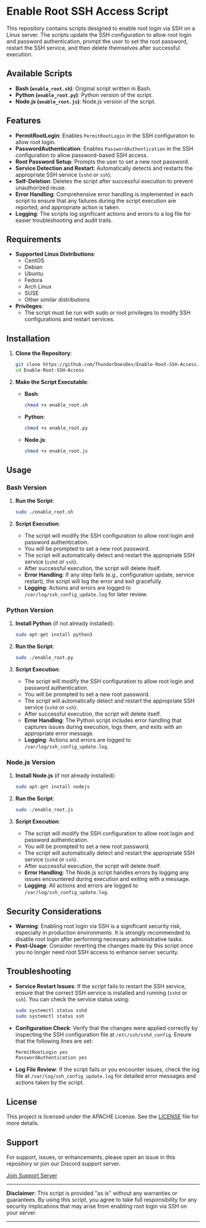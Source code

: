 # Enable Root SSH Access Script

This repository contains scripts designed to enable root login via SSH on a Linux server. The scripts update the SSH configuration to allow root login and password authentication, prompt the user to set the root password, restart the SSH service, and then delete themselves after successful execution.

## Available Scripts

- **Bash (`enable_root.sh`)**: Original script written in Bash.
- **Python (`enable_root.py`)**: Python version of the script.
- **Node.js (`enable_root.js`)**: Node.js version of the script.

## Features

- **PermitRootLogin**: Enables `PermitRootLogin` in the SSH configuration to allow root login.
- **PasswordAuthentication**: Enables `PasswordAuthentication` in the SSH configuration to allow password-based SSH access.
- **Root Password Setup**: Prompts the user to set a new root password.
- **Service Detection and Restart**: Automatically detects and restarts the appropriate SSH service (`sshd` or `ssh`).
- **Self-Deletion**: Deletes the script after successful execution to prevent unauthorized reuse.
- **Error Handling**: Comprehensive error handling is implemented in each script to ensure that any failures during the script execution are reported, and appropriate action is taken.
- **Logging**: The scripts log significant actions and errors to a log file for easier troubleshooting and audit trails.

## Requirements

- **Supported Linux Distributions**: 
  - CentOS
  - Debian
  - Ubuntu
  - Fedora
  - Arch Linux
  - SUSE
  - Other similar distributions
- **Privileges**: 
  - The script must be run with sudo or root privileges to modify SSH configurations and restart services.

## Installation

1. **Clone the Repository**:

   ```bash
   git clone https://github.com/ThunderDoesDev/Enable-Root-SSH-Access.git
   cd Enable-Root-SSH-Access
   ```

2. **Make the Script Executable**:

   - **Bash**: 

     ```bash
     chmod +x enable_root.sh
     ```

   - **Python**:

     ```bash
     chmod +x enable_root.py
     ```

   - **Node.js**:

     ```bash
     chmod +x enable_root.js
     ```

## Usage

### Bash Version

1. **Run the Script**:

    ```bash
    sudo ./enable_root.sh
    ```

2. **Script Execution**:

    - The script will modify the SSH configuration to allow root login and password authentication.
    - You will be prompted to set a new root password.
    - The script will automatically detect and restart the appropriate SSH service (`sshd` or `ssh`).
    - After successful execution, the script will delete itself.
    - **Error Handling**: If any step fails (e.g., configuration update, service restart), the script will log the error and exit gracefully.
    - **Logging**: Actions and errors are logged to `/var/log/ssh_config_update.log` for later review.

### Python Version

1. **Install Python** (if not already installed):

   ```bash
   sudo apt-get install python3
   ```

2. **Run the Script**:

    ```bash
    sudo ./enable_root.py
    ```

3. **Script Execution**:

    - The script will modify the SSH configuration to allow root login and password authentication.
    - You will be prompted to set a new root password.
    - The script will automatically detect and restart the appropriate SSH service (`sshd` or `ssh`).
    - After successful execution, the script will delete itself.
    - **Error Handling**: The Python script includes error handling that captures issues during execution, logs them, and exits with an appropriate error message.
    - **Logging**: Actions and errors are logged to `/var/log/ssh_config_update.log`.

### Node.js Version

1. **Install Node.js** (if not already installed):

   ```bash
   sudo apt-get install nodejs
   ```

2. **Run the Script**:

    ```bash
    sudo ./enable_root.js
    ```

3. **Script Execution**:

    - The script will modify the SSH configuration to allow root login and password authentication.
    - You will be prompted to set a new root password.
    - The script will automatically detect and restart the appropriate SSH service (`sshd` or `ssh`).
    - After successful execution, the script will delete itself.
    - **Error Handling**: The Node.js script handles errors by logging any issues encountered during execution and exiting with a message.
    - **Logging**: All actions and errors are logged to `/var/log/ssh_config_update.log`.

## Security Considerations

- **Warning**: Enabling root login via SSH is a significant security risk, especially in production environments. It is strongly recommended to disable root login after performing necessary administrative tasks.
- **Post-Usage**: Consider reverting the changes made by this script once you no longer need root SSH access to enhance server security.

## Troubleshooting

- **Service Restart Issues**: If the script fails to restart the SSH service, ensure that the correct SSH service is installed and running (`sshd` or `ssh`). You can check the service status using:
  
  ```bash
  sudo systemctl status sshd
  sudo systemctl status ssh
  ```

- **Configuration Check**: Verify that the changes were applied correctly by inspecting the SSH configuration file at `/etc/ssh/sshd_config`. Ensure that the following lines are set:

  ```bash
  PermitRootLogin yes
  PasswordAuthentication yes
  ```

- **Log File Review**: If the script fails or you encounter issues, check the log file at `/var/log/ssh_config_update.log` for detailed error messages and actions taken by the script.

## License

This project is licensed under the APACHE License. See the [LICENSE](LICENSE) file for more details.

## Support

For support, issues, or enhancements, please open an issue in this repository or join our Discord support server.

[Join Support Server](https://discord.gg/thunderdoesdev)

---

**Disclaimer**: This script is provided "as is" without any warranties or guarantees. By using this script, you agree to take full responsibility for any security implications that may arise from enabling root login via SSH on your server.

---